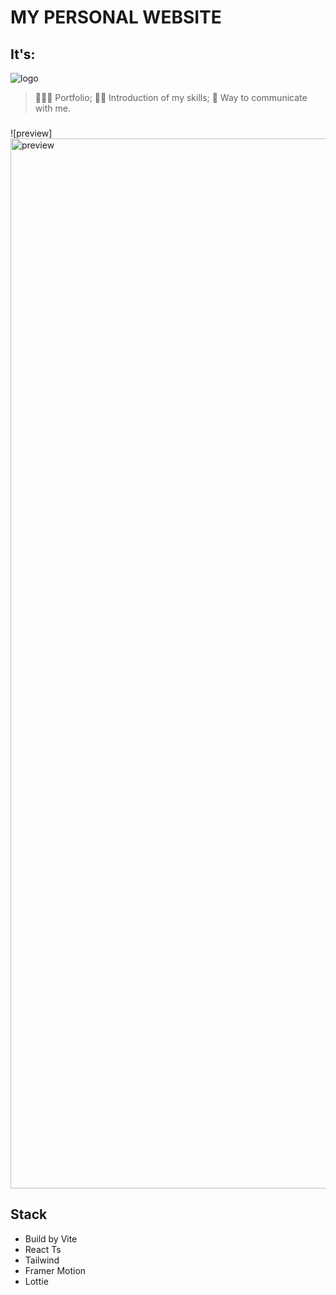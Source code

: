 # MY PERSONAL WEBSITE

## It's:

![logo](https://github.com/dvnkx/lisniakbogdan/assets/104072047/2eead740-d712-4fd6-872d-18c1f593edd0)


> 👨🏻‍💻 Portfolio;
> 💪🏻 Introduction of my skills;
> 📲 Way to communicate with me.

###

![preview]<img width="1680" alt="preview" src="https://github.com/dvnkx/lisniakbogdan/assets/104072047/6de2d374-14a7-4b74-b4e2-7594dabb3c9b">

## Stack

- Build by Vite
- React Ts
- Tailwind
- Framer Motion
- Lottie
